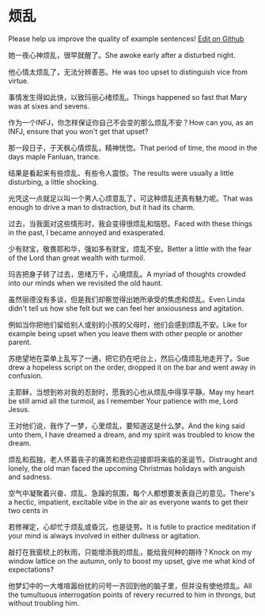 # 烦乱

Please help us improve the quality of example sentences! [Edit on Github](https://github.com/jiyushe/jiyu-example-sentence-source/blob/main/chinese/fanluan.md)

<p><span class="chinese">她一夜心神烦乱，很早就醒了。</span><span class="english">She awoke early after a disturbed night.</span></p>

<p><span class="chinese">他心情太烦乱了，无法分辨善恶。</span><span class="english">He was too upset to distinguish vice from virtue.</span></p>

<p><span class="chinese">事情发生得如此快，以致玛丽心绪烦乱。</span><span class="english">Things happened so fast that Mary was at sixes and sevens.</span></p>

<p><span class="chinese">作为一个INFJ，你怎样保证你自己不会变的那么烦乱不安？</span><span class="english">How can you, as an INFJ, ensure that you won't get that upset?</span></p>

<p><span class="chinese">那一段日子，于天枫心情烦乱，精神恍惚。</span><span class="english">That period of time, the mood in the days maple Fanluan, trance.</span></p>

<p><span class="chinese">结果是看起来有些烦乱、有些令人震惊。</span><span class="english">The results were usually a little disturbing, a little shocking.</span></p>

<p><span class="chinese">光凭这一点就足以叫一个男人心烦意乱了，可这种烦乱还真有魅力呢。</span><span class="english">That was enough to drive a man to distraction, but it had its charm.</span></p>

<p><span class="chinese">过去，当我面对这些情形时，我会变得很烦乱和恼怒。</span><span class="english">Faced with these things in the past, I became annoyed and exasperated.</span></p>

<p><span class="chinese">少有财宝，敬畏耶和华，强如多有财宝，烦乱不安。</span><span class="english">Better a little with the fear of the Lord than great wealth with turmoil.</span></p>

<p><span class="chinese">玛吉把身子转了过去，思绪万千，心境烦乱。</span><span class="english">A myriad of thoughts crowded into our minds when we revisited the old haunt.</span></p>

<p><span class="chinese">虽然丽德没有多谈，但是我们却察觉得出她所承受的焦虑和烦乱。</span><span class="english">Even Linda didn't tell us how she felt but we can feel her anxiousness and agitation.</span></p>

<p><span class="chinese">例如当你把他们留给别人或别的小孩的父母时，他们会感到烦乱不安。</span><span class="english">Like for example being upset when you leave them with other people or another parent.</span></p>

<p><span class="chinese">苏绝望地在菜单上乱写了一通，把它扔在吧台上，然后心情烦乱地走开了。</span><span class="english">Sue drew a hopeless script on the order, dropped it on the bar and went away in confusion.</span></p>

<p><span class="chinese">主耶稣，当想到祢对我的忍耐时，愿我的心也从烦乱中得享平静。</span><span class="english">May my heart be still amid all the turmoil, as I remember Your patience with me, Lord Jesus.</span></p>

<p><span class="chinese">王对他们说，我作了一梦，心里烦乱，要知道这是什么梦。</span><span class="english">And the king said unto them, I have dreamed a dream, and my spirit was troubled to know the dream.</span></p>

<p><span class="chinese">烦乱和孤独，老人怀着丧子的痛苦和悲伤迎接即将来临的圣诞节。</span><span class="english">Distraught and lonely, the old man faced the upcoming Christmas holidays with anguish and sadness.</span></p>

<p><span class="chinese">空气中凝聚着兴奋、烦乱、急躁的氛围，每个人都想要发表自己的意见。</span><span class="english">There's a hectic, impatient, excitable vibe in the air as everyone wants to get their two cents in</span></p>

<p><span class="chinese">若修禅定，心却忙于烦乱或昏沉，也是徒劳。</span><span class="english">It is futile to practice meditation if your mind is always involved in either dullness or agitation.</span></p>

<p><span class="chinese">敲打在我窗棂上的秋雨，只能增添我的烦乱，能给我何种的期待？</span><span class="english">Knock on my window lattice on the autumn, only to boost my upset, give me what kind of expectations?</span></p>

<p><span class="chinese">他梦幻中的一大堆喧嚣纷扰的问号一齐回到他的脑子里，但并没有使他烦乱。</span><span class="english">All the tumultuous interrogation points of revery recurred to him in throngs, but without troubling him.</span></p>


